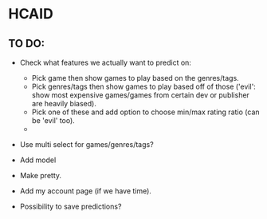 # HCAID

## TO DO:
- Check what features we actually want to predict on:
  - Pick game then show games to play based on the genres/tags.
  - Pick genres/tags then show games to play based off of those ('evil': show most expensive games/games from certain dev or publisher are heavily biased).
  - Pick one of these and add option to choose min/max rating ratio (can be 'evil' too).
  - 

- Use multi select for games/genres/tags?

- Add model
- Make pretty.
- Add my account page (if we have time).
- Possibility to save predictions?
